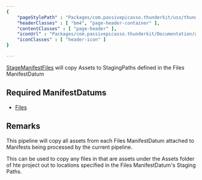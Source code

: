 ```yaml
---
{ 
	"pageStylePath" : "Packages/com.passivepicasso.thunderkit/uss/thunderkit_style.uss",
	"headerClasses" : [ "bm4", "page-header-container" ],
	"contentClasses" : [ "page-header" ],
	"iconUrl" : "Packages/com.passivepicasso.thunderkit/Documentation/graphics/TK_Pipeline_2X_Icon.png",
	"iconClasses" : [ "header-icon" ]
}

---
```


[StageManifestFiles](assetlink://Packages/com.passivepicasso.thunderkit/Editor/Core/Pipelines/Jobs/StageManifestFiles.cs) will copy Assets to StagingPaths defined in the Files ManifestDatum

## Required ManifestDatums

* [Files](assetlink://Packages/com.passivepicasso.thunderkit/Editor/Core/Manifests/Datum/Files.cs)

## Remarks

This pipeline will copy all assets from each Files ManifestDatum attached to Manifests being processed by the current pipeline.

This can be used to copy any files in that are assets under the Assets folder of hte project out to locations specified in the Files ManifestDatum's Staging Paths.